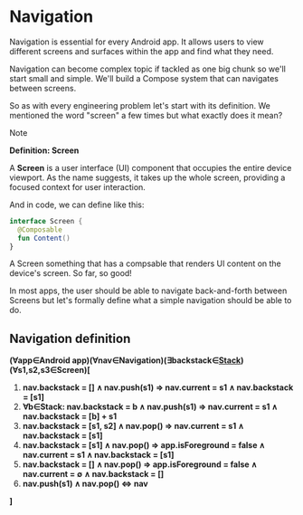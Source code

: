 # Navigation

Navigation is essential for every Android app. 
It allows users to view different screens and surfaces within the app
and find what they need.

Navigation can become complex topic if tackled as one big chunk so we'll start
small and simple. We'll build a Compose system that can navigates between screens.

So as with every engineering problem let's start with its definition.
We mentioned the word "screen" a few times but what exactly does it mean?

> [!NOTE]
> **Definition: Screen**
> 
> A **Screen** is a user interface (UI) component that occupies the entire device viewport. As the name suggests, it takes up the whole screen, providing a focused context for user interaction.

And in code, we can define like this:
```kotlin
interface Screen {
  @Composable
  fun Content()
}
```

A Screen something that has a compsable that renders UI content on the device's screen. So far, so good!

In most apps, the user should be able to navigate back-and-forth between Screens but let's formally define what a simple navigation should be able to do.

## Navigation definition
 
**(∀app∈Android app)(∀nav∈Navigation)(∃backstack∈[Stack](https://en.wikipedia.org/wiki/Stack_(abstract_data_type)))(∀s1,s2,s3∈Screen)[**

1. **nav.backstack = [] ∧ nav.push(s1) ⇒ nav.current = s1 ∧ nav.backstack = [s1]**
2. **∀b∈Stack: nav.backstack = b ∧ nav.push(s1) ⇒ nav.current = s1 ∧ nav.backstack = [b] + s1**
3. **nav.backstack = [s1, s2] ∧ nav.pop() ⇒ nav.current = s1 ∧ nav.backstack = [s1]**
4. **nav.backstack = [s1] ∧ nav.pop() ⇒ app.isForeground = false ∧ nav.current = s1 ∧ nav.backstack = [s1]**
5. **nav.backstack = [] ∧ nav.pop() ⇒ app.isForeground = false ∧ nav.current = ∅ ∧ nav.backstack = []**
6. **nav.push(s1) ∧ nav.pop() ⇔ nav**

**]**
